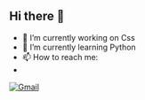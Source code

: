 ## Hi there 👋
- 🔭 I’m currently working on Css
- 🌱 I’m currently learning Python
- 📫 How to reach me:
- 
[![Gmail](https://img.shields.io/badge/Gmail-D14836?style=for-the-badge&logo=gmail&logoColor=white)](mailto:davimenesesk0805@gmail.com)
